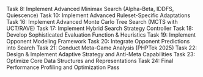 Task 8: Implement Advanced Minimax Search (Alpha-Beta, IDDFS, Quiescence)
Task 10: Implement Advanced Ruleset-Specific Adaptations
Task 16: Implement Advanced Monte Carlo Tree Search (MCTS with UCT/RAVE)
Task 17: Implement Hybrid Search Strategy Controller
Task 18: Develop Sophisticated Evaluation Function & Heuristics
Task 19: Implement Opponent Modeling Framework
Task 20: Integrate Opponent Predictions into Search
Task 21: Conduct Meta-Game Analysis (PHPTek 2025)
Task 22: Design & Implement Adaptive Strategy and Anti-Meta Capabilities
Task 23: Optimize Core Data Structures and Representations
Task 24: Final Performance Profiling and Optimization Pass